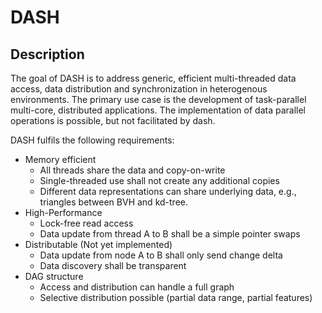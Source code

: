 # DASH

## Description

The goal of DASH is to address generic, efficient multi-threaded data
access, data distribution and synchronization in heterogenous environments.
The primary use case is the development of task-parallel multi-core,
distributed applications. The implementation of data parallel operations
is possible, but not facilitated by dash.

DASH fulfils the following requirements:

* Memory efficient
    * All threads share the data and copy-on-write
    * Single-threaded use shall not create any additional copies
    * Different data representations can share underlying data, e.g., triangles between BVH and kd-tree.
* High-Performance
    * Lock-free read access
    * Data update from thread A to B shall be a simple pointer swaps
* Distributable (Not yet implemented)
    * Data update from node A to B shall only send change delta
    * Data discovery shall be transparent
* DAG structure
    * Access and distribution can handle a full graph
    * Selective distribution possible (partial data range, partial features)
